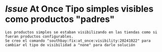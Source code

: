 # _Issue_ At Once Tipo simples visibles como productos "padres"
    Los productos simples se estaban visibilizando en las tiendas como si fueran productos configurables.
    Se creo el comando "southbay:fix:at_once:visibility:20241022" para cambiar el tipo de visibilidad a "none" para darle solución



